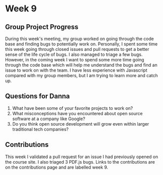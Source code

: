 # Week 9

## Group Project Progress

During this week's meeting, my group worked on going through the code base and finding bugs to potentially work on. Personally, I spent some time this week going through closed issues and pull requests to get a better sense of the life cycle of bugs. I also managed to triage a few bugs. However, in the coming week I want to spend some more time going through the code base which will help me understand the bugs and find an issue to work on with the team. I have less experience with Javascript compared with my group members, but I am trying to learn more and catch up.

## Questions for Danna
1. What have been some of your favorite projects to work on?
2. What misconceptions have you encountered about open source software at a company like Google?
3. Do you think open source development will grow even within larger traditional tech companies?

## Contributions

This week I validated a pull request for an issue I had previously opened on the course site. I also triaged 3 PDF.js bugs. Links to the contributions are on the contributions page and are labelled week 9.

